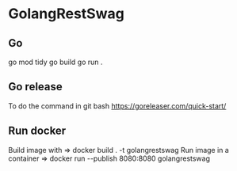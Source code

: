 # GolangRestSwag

## Go

go mod tidy
go build
go run .

## Go release

To do the command in git bash 
https://goreleaser.com/quick-start/

## Run docker

Build image with => docker build . -t golangrestswag
Run image in a container => docker run --publish 8080:8080  golangrestswag

